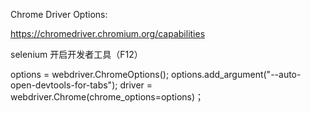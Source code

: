 
Chrome Driver Options:

https://chromedriver.chromium.org/capabilities

selenium 开启开发者工具（F12）

options = webdriver.ChromeOptions();
options.add_argument("--auto-open-devtools-for-tabs");
driver = webdriver.Chrome(chrome_options=options)；

